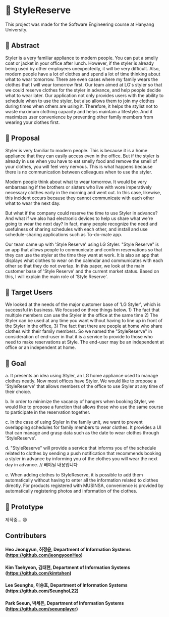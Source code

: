 # :necktie: StyleReserve
This project was made for the Software Engineering course at Hanyang University.<div>

## :pushpin: Abstract
Styler is a very familiar appliance to modern people. You can put a smelly coat or jacket in your office after lunch. However, if the styler is already being used by other employees unexpectedly, it will be very difficult. Also, modern people have a lot of clothes and spend a lot of time thinking about what to wear tomorrow. There are even cases where my family wears the clothes that I will wear tomorrow first.
Our team aimed at LG's styler so that we could reserve clothes for the styler in advance, and help people decide what to wear later. Our application not only provides users with the ability to schedule when to use the styler, but also allows them to join my clothes during times when others are using it. Therefore, it helps the stylist not to waste maximum clothing capacity and helps maintain a lifestyle. And it maximizes user convenience by preventing other family members from wearing your clothes first.

## :pushpin: Proposal
Styler is very familiar to modern people. This is because it is a home appliance that they can easily access even in the office. But if the styler is already in use when you have to eat smelly food and remove the smell of your clothes, you will feel very nervous. This is what happens because there is no communication between colleagues when to use the styler.

Modern people think about what to wear tomorrow. It would be very embarrassing if the brothers or sisters who live with wore imperatively necessary clothes early in the morning and went out. In this case, likewise, this incident occurs because they cannot communicate with each other what to wear the next day.

But what if the company could reserve the time to use Styler in advance? And what if we also had electronic devices to help us share what we're going to wear the next day? In fact, many people recognize the need and usefulness of sharing schedules with each other, and install and use schedule-sharing applications such as To-do-mate app.
  
Our team came up with 'Style Reserve' using LG Styler. "Style Reserve" is an app that allows people to communicate and confirm reservations so that they can use the styler at the time they want at work. It is also an app that displays what clothes to wear on the calendar and communicates with each other so that they do not overlap. In this paper, we look at the main customer base of 'Style Reserve' and the current market status. Based on this, I will explain the main role of 'Style Reserve'.

  
## :pushpin: Target Users
We looked at the needs of the major customer base of 'LG Styler', which is successful in business. We focused on three things below. 1) The fact that multiple members can use the Styler in the office at the same time 2) The Styler can be used at any time you want without having to line up in front of the Styler in the office, 3) The fact that there are people at home who share clothes with their family members. So we named the "StyleReserve" in consideration of end-user in that it is a service to provide to those who need to make reservations at Style. The end-user may be an independent at office or an independent at home.
  
## :pushpin: Goal

a. It presents an idea using Styler, an LG home appliance used to manage clothes neatly. Now most offices have Styler. We would like to propose a 'StyleReserve' that allows members of the office to use Styler at any time of their choice.

b. In order to minimize the vacancy of hangers when booking Styler, we would like to propose a function that allows those who use the same course to participate in the reservation together.

c. In the case of using Styler in the family unit, we want to prevent overlapping schedules for family members to wear clothes. It provides a UI that can manage and grasp data such as the date to wear clothes through 'StyleReserve'.
  
d. "StyleReserve" will provide a service that informs you of the schedule related to clothes by sending a push notification that recommends booking a styler in advance by informing you of the clothes you will wear the next day in advance. // 빼야될 내용입니다 

e. When adding clothes to StyleReserve, it is possible to add them automatically without having to enter all the information related to clothes directly. For products registered with MUSINSA, convenience is provided by automatically registering photos and information of the clothes.
  
## :pushpin: Prototype
제작중… :smile:
  
## Contributers
#### Heo Jeongyun, 허정윤, Department of Information Systems (https://github.com/jeongyoonHeo) <div>
#### Kim Taehyeon, 김태현, Department of Information Systems (https://github.com/kimtahen) <div>
#### Lee Seungho, 이승호, Department of Information Systems (https://github.com/SeunghoL22) <div> 
#### Park Seeun, 박세은, Department of Information Systems (https://github.com/seeunplayer) <div>
